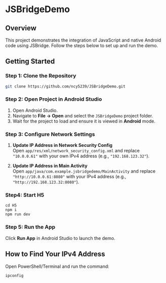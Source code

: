 # JSBridgeDemo

## Overview
This project demonstrates the integration of JavaScript and native Android code using JSBridge. Follow the steps below to set up and run the demo.

## Getting Started

### Step 1: Clone the Repository
```bash
git clone https://github.com/ncy5239/JSBridgeDemo.git
```

### Step 2: Open Project in Android Studio
1. Open Android Studio.
2. Navigate to **File -> Open** and select the `JSBridgeDemo` project folder.
3. Wait for the project to load and ensure it is viewed in **Android** mode.

### Step 3: Configure Network Settings
1. **Update IP Address in Network Security Config**  
   Open `app/res/xml/network_security_config.xml` and replace `"10.0.0.61"` with your own IPv4 address (e.g., `"192.168.123.32"`).

2. **Update IP Address in Main Activity**  
   Open `app/java/com.example.jsbridgedemo/MainActivity` and replace `"http://10.0.0.61:8080"` with your IPv4 address (e.g., `"http://192.168.123.32:8080"`).

### Step4: Start H5
```
cd H5
npm i
npm run dev
```

### Step 5: Run the App
Click **Run App** in Android Studio to launch the demo.

## How to Find Your IPv4 Address
Open PowerShell/Terminal and run the command:
```bash
ipconfig
```
